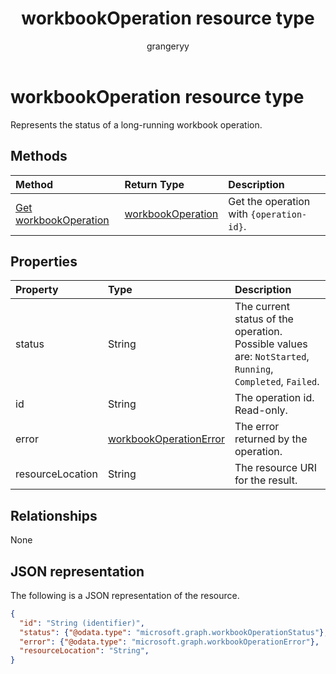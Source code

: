 ﻿---
title: "workbookOperation resource type"
description: "Represents the status of a long-running workbook operations."
localization_priority: Normal
author: "grangeryy"
ms.prod: "excel"
doc_type: "resourcePageType"
---

# workbookOperation resource type

Represents the status of a long-running workbook operation.

## Methods

| Method                                                   | Return Type                               | Description                              |
| :------------------------------------------------------- | :---------------------------------------- | :--------------------------------------- |
| [Get workbookOperation](../api/workbookoperation-get.md) | [workbookOperation](workbookoperation.md) | Get the operation with `{operation-id}`. |

## Properties

| Property         | Type                                                | Description                                                                                               |
| :--------------- | :-------------------------------------------------- | :-------------------------------------------------------------------------------------------------------- |
| status           | String                                              | The current status of the operation. Possible values are: `NotStarted`, `Running`, `Completed`, `Failed`. |
| id               | String                                              | The operation id. Read-only.                                                                              |
| error            | [workbookOperationError](workbookoperationerror.md) | The error returned by the operation.                                                                      |
| resourceLocation | String                                              | The resource URI for the result.                                                                          |

## Relationships

None

## JSON representation

The following is a JSON representation of the resource.

<!-- {
  "blockType": "resource",
  "optionalProperties": [

  ],
  "@odata.type": "microsoft.graph.workbookOperation",
  "baseType": "",
  "keyProperty": "id"
}-->

```json
{
  "id": "String (identifier)",
  "status": {"@odata.type": "microsoft.graph.workbookOperationStatus"},
  "error": {"@odata.type": "microsoft.graph.workbookOperationError"},
  "resourceLocation": "String",
}
```

<!-- uuid: 16cd6b66-4b1a-43a1-adaf-3a886856ed98
2019-02-04 14:57:30 UTC -->

<!-- {
  "type": "#page.annotation",
  "description": "workbookOperation resource",
  "keywords": "",
  "section": "documentation",
  "tocPath": ""
}-->
